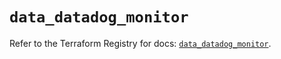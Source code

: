 # `data_datadog_monitor`

Refer to the Terraform Registry for docs: [`data_datadog_monitor`](https://registry.terraform.io/providers/datadog/datadog/3.78.0/docs/data-sources/monitor).
